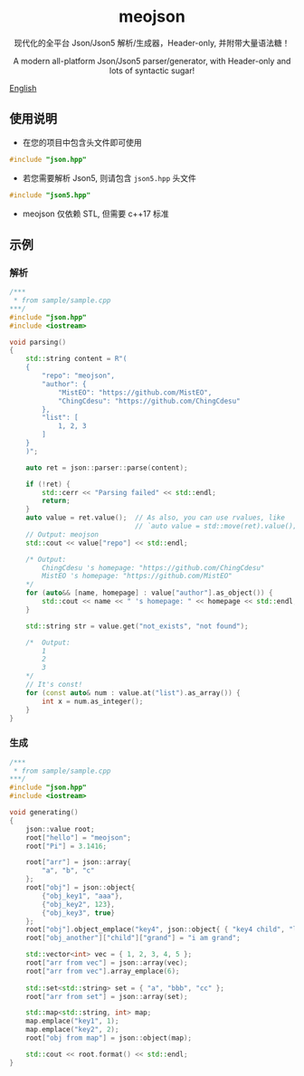 <div align="center">

# meojson

现代化的全平台 Json/Json5 解析/生成器，Header-only, 并附带大量语法糖！

A modern all-platform Json/Json5 parser/generator, with Header-only and lots of syntactic sugar!

</div>

[English](./README_en.md)

## 使用说明

- 在您的项目中包含头文件即可使用  

```cpp
#include "json.hpp"
```

- 若您需要解析 Json5, 则请包含 `json5.hpp` 头文件

```cpp
#include "json5.hpp"
```

- meojson 仅依赖 STL, 但需要 c++17 标准

## 示例

### 解析

```cpp
/***
 * from sample/sample.cpp
***/
#include "json.hpp"
#include <iostream>

void parsing()
{
    std::string content = R"(
    {
        "repo": "meojson",
        "author": {
            "MistEO": "https://github.com/MistEO",
            "ChingCdesu": "https://github.com/ChingCdesu"
        },
        "list": [
            1, 2, 3
        ]
    }
    )";

    auto ret = json::parser::parse(content);

    if (!ret) {
        std::cerr << "Parsing failed" << std::endl;
        return;
    }
    auto value = ret.value();  // As also, you can use rvalues, like  
                               // `auto value = std::move(ret).value();`
    // Output: meojson
    std::cout << value["repo"] << std::endl;

    /* Output:
        ChingCdesu 's homepage: "https://github.com/ChingCdesu"
        MistEO 's homepage: "https://github.com/MistEO"
    */
    for (auto&& [name, homepage] : value["author"].as_object()) {
        std::cout << name << " 's homepage: " << homepage << std::endl;
    }

    std::string str = value.get("not_exists", "not found");

    /*  Output:
        1
        2
        3
    */
    // It's const!
    for (const auto& num : value.at("list").as_array()) {
        int x = num.as_integer();
    }
}
```

### 生成

```cpp
/***
 * from sample/sample.cpp
***/
#include "json.hpp"
#include <iostream>

void generating()
{
    json::value root;
    root["hello"] = "meojson";
    root["Pi"] = 3.1416;

    root["arr"] = json::array{
        "a", "b", "c"
    };
    root["obj"] = json::object{
        {"obj_key1", "aaa"},
        {"obj_key2", 123},
        {"obj_key3", true}
    };
    root["obj"].object_emplace("key4", json::object{ { "key4 child", "lol" } });
    root["obj_another"]["child"]["grand"] = "i am grand";

    std::vector<int> vec = { 1, 2, 3, 4, 5 };
    root["arr from vec"] = json::array(vec);
    root["arr from vec"].array_emplace(6);
    
    std::set<std::string> set = { "a", "bbb", "cc" };
    root["arr from set"] = json::array(set);

    std::map<std::string, int> map;
    map.emplace("key1", 1);
    map.emplace("key2", 2);
    root["obj from map"] = json::object(map);

    std::cout << root.format() << std::endl;
}
```
